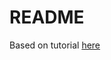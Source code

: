 # README

Based on tutorial [here](https://rubyplus.com/articles/4211-Using-Ajax-and-jQuery-in-Rails-5-Apps)


